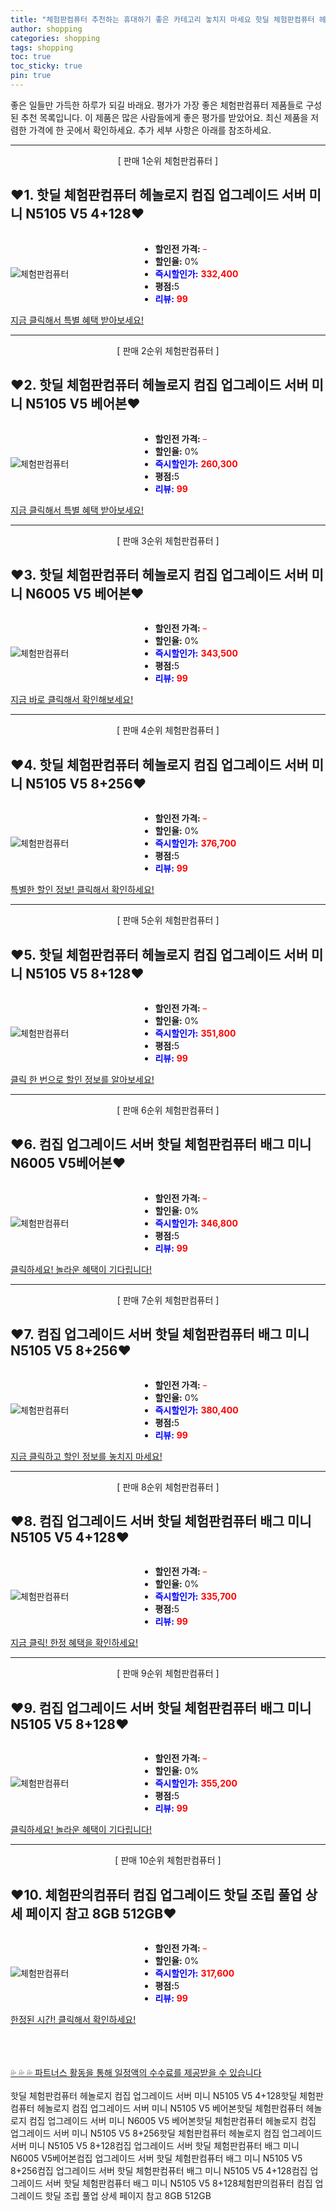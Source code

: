 ```yaml
---
title: "체험판컴퓨터 추천하는 휴대하기 좋은 카테고리 놓치지 마세요 핫딜 체험판컴퓨터 헤놀로지 컴집 업그레이드"
author: shopping
categories: shopping
tags: shopping
toc: true
toc_sticky: true
pin: true
---
```

좋은 일들만 가득한 하루가 되길 바래요. 평가가 가장 좋은 체험판컴퓨터 제품들로 구성된 추천 목록입니다. 이 제품은 많은 사람들에게 좋은 평가를 받았어요. 최신 제품을 저렴한 가격에 한 곳에서 확인하세요. 추가 세부 사항은 아래를 참조하세요.

---
<p class="toplist" style="margin: 0 auto; display: block; width: fit-content;">[ 판매 1순위 체험판컴퓨터 ]</p>

<h2><strong>❤️1. 핫딜 체험판컴퓨터 헤놀로지 컴집 업그레이드 서버 미니 N5105 V5 4+128❤️</strong></h2>

<div style="display: flex; align-items: center;">
    <div style="flex: 0.4;">
        <img src="https://thumbnail10.coupangcdn.com/thumbnails/remote/230x230ex/image/vendor_inventory/b7ca/4673d579184d8ff8ee441f3b70f8ea21ac5196f0e084f1412256d4b6367d.png" alt="체험판컴퓨터" style="max-width: 100%;">
    </div>
    <div style="flex: 0.6; margin-left: 10px;">
        <ul>
            <li><strong>할인전 가격:</strong> <del style="color: red;">-</del></li>
            <li><strong>할인율:</strong> 0%</li>
            <li><span style='color:blue'><strong>즉시할인가:</strong></span> <span style='color:red'><strong>332,400</strong></span></li>
            <li><strong>평점:</strong>5</li>
            <li><span style='color:blue'><strong>리뷰:</strong></span> <span style='color:red'><strong>99</strong></span></li>
        </ul>
    </div>
</div>
<div class="center">
    <a href="https://William4Davisa.github.io?lptag=AF9450613&subid=githubio&pageKey=7712857221&traceid=V0-153&itemId=20679331191&vendorItemId=87751436161" class="myButton">
        지금 클릭해서 특별 혜택 받아보세요!
    </a>
</div>


---
<p class="toplist" style="margin: 0 auto; display: block; width: fit-content;">[ 판매 2순위 체험판컴퓨터 ]</p>

<h2><strong>❤️2. 핫딜 체험판컴퓨터 헤놀로지 컴집 업그레이드 서버 미니 N5105 V5 베어본❤️</strong></h2>

<div style="display: flex; align-items: center;">
    <div style="flex: 0.4;">
        <img src="https://thumbnail10.coupangcdn.com/thumbnails/remote/230x230ex/image/vendor_inventory/b7ca/4673d579184d8ff8ee441f3b70f8ea21ac5196f0e084f1412256d4b6367d.png" alt="체험판컴퓨터" style="max-width: 100%;">
    </div>
    <div style="flex: 0.6; margin-left: 10px;">
        <ul>
            <li><strong>할인전 가격:</strong> <del style="color: red;">-</del></li>
            <li><strong>할인율:</strong> 0%</li>
            <li><span style='color:blue'><strong>즉시할인가:</strong></span> <span style='color:red'><strong>260,300</strong></span></li>
            <li><strong>평점:</strong>5</li>
            <li><span style='color:blue'><strong>리뷰:</strong></span> <span style='color:red'><strong>99</strong></span></li>
        </ul>
    </div>
</div>
<div class="center">
    <a href="https://William4Davisa.github.io?lptag=AF9450613&subid=githubio&pageKey=7712857221&traceid=V0-153&itemId=20679331192&vendorItemId=87751436168" class="myButton">
        지금 클릭해서 특별 혜택 받아보세요!
    </a>
</div>


---
<p class="toplist" style="margin: 0 auto; display: block; width: fit-content;">[ 판매 3순위 체험판컴퓨터 ]</p>

<h2><strong>❤️3. 핫딜 체험판컴퓨터 헤놀로지 컴집 업그레이드 서버 미니 N6005 V5 베어본❤️</strong></h2>

<div style="display: flex; align-items: center;">
    <div style="flex: 0.4;">
        <img src="https://thumbnail10.coupangcdn.com/thumbnails/remote/230x230ex/image/vendor_inventory/b7ca/4673d579184d8ff8ee441f3b70f8ea21ac5196f0e084f1412256d4b6367d.png" alt="체험판컴퓨터" style="max-width: 100%;">
    </div>
    <div style="flex: 0.6; margin-left: 10px;">
        <ul>
            <li><strong>할인전 가격:</strong> <del style="color: red;">-</del></li>
            <li><strong>할인율:</strong> 0%</li>
            <li><span style='color:blue'><strong>즉시할인가:</strong></span> <span style='color:red'><strong>343,500</strong></span></li>
            <li><strong>평점:</strong>5</li>
            <li><span style='color:blue'><strong>리뷰:</strong></span> <span style='color:red'><strong>99</strong></span></li>
        </ul>
    </div>
</div>
<div class="center">
    <a href="https://William4Davisa.github.io?lptag=AF9450613&subid=githubio&pageKey=7712857221&traceid=V0-153&itemId=20679331190&vendorItemId=87751436152" class="myButton">
        지금 바로 클릭해서 확인해보세요!
    </a>
</div>


---
<p class="toplist" style="margin: 0 auto; display: block; width: fit-content;">[ 판매 4순위 체험판컴퓨터 ]</p>

<h2><strong>❤️4. 핫딜 체험판컴퓨터 헤놀로지 컴집 업그레이드 서버 미니 N5105 V5 8+256❤️</strong></h2>

<div style="display: flex; align-items: center;">
    <div style="flex: 0.4;">
        <img src="https://thumbnail10.coupangcdn.com/thumbnails/remote/230x230ex/image/vendor_inventory/b7ca/4673d579184d8ff8ee441f3b70f8ea21ac5196f0e084f1412256d4b6367d.png" alt="체험판컴퓨터" style="max-width: 100%;">
    </div>
    <div style="flex: 0.6; margin-left: 10px;">
        <ul>
            <li><strong>할인전 가격:</strong> <del style="color: red;">-</del></li>
            <li><strong>할인율:</strong> 0%</li>
            <li><span style='color:blue'><strong>즉시할인가:</strong></span> <span style='color:red'><strong>376,700</strong></span></li>
            <li><strong>평점:</strong>5</li>
            <li><span style='color:blue'><strong>리뷰:</strong></span> <span style='color:red'><strong>99</strong></span></li>
        </ul>
    </div>
</div>
<div class="center">
    <a href="https://William4Davisa.github.io?lptag=AF9450613&subid=githubio&pageKey=7712857221&traceid=V0-153&itemId=20679331189&vendorItemId=87751436141" class="myButton">
        특별한 할인 정보! 클릭해서 확인하세요!
    </a>
</div>


---
<p class="toplist" style="margin: 0 auto; display: block; width: fit-content;">[ 판매 5순위 체험판컴퓨터 ]</p>

<h2><strong>❤️5. 핫딜 체험판컴퓨터 헤놀로지 컴집 업그레이드 서버 미니 N5105 V5 8+128❤️</strong></h2>

<div style="display: flex; align-items: center;">
    <div style="flex: 0.4;">
        <img src="https://thumbnail10.coupangcdn.com/thumbnails/remote/230x230ex/image/vendor_inventory/b7ca/4673d579184d8ff8ee441f3b70f8ea21ac5196f0e084f1412256d4b6367d.png" alt="체험판컴퓨터" style="max-width: 100%;">
    </div>
    <div style="flex: 0.6; margin-left: 10px;">
        <ul>
            <li><strong>할인전 가격:</strong> <del style="color: red;">-</del></li>
            <li><strong>할인율:</strong> 0%</li>
            <li><span style='color:blue'><strong>즉시할인가:</strong></span> <span style='color:red'><strong>351,800</strong></span></li>
            <li><strong>평점:</strong>5</li>
            <li><span style='color:blue'><strong>리뷰:</strong></span> <span style='color:red'><strong>99</strong></span></li>
        </ul>
    </div>
</div>
<div class="center">
    <a href="https://William4Davisa.github.io?lptag=AF9450613&subid=githubio&pageKey=7712857221&traceid=V0-153&itemId=20679331193&vendorItemId=87751436180" class="myButton">
        클릭 한 번으로 할인 정보를 알아보세요!
    </a>
</div>


---
<p class="toplist" style="margin: 0 auto; display: block; width: fit-content;">[ 판매 6순위 체험판컴퓨터 ]</p>

<h2><strong>❤️6. 컴집 업그레이드 서버 핫딜 체험판컴퓨터 배그 미니 N6005 V5베어본❤️</strong></h2>

<div style="display: flex; align-items: center;">
    <div style="flex: 0.4;">
        <img src="https://thumbnail8.coupangcdn.com/thumbnails/remote/230x230ex/image/vendor_inventory/5e30/4934d269a3ce3b7d2faa156e8a14fca764099c6b52232712a676bbbef63e.jpg" alt="체험판컴퓨터" style="max-width: 100%;">
    </div>
    <div style="flex: 0.6; margin-left: 10px;">
        <ul>
            <li><strong>할인전 가격:</strong> <del style="color: red;">-</del></li>
            <li><strong>할인율:</strong> 0%</li>
            <li><span style='color:blue'><strong>즉시할인가:</strong></span> <span style='color:red'><strong>346,800</strong></span></li>
            <li><strong>평점:</strong>5</li>
            <li><span style='color:blue'><strong>리뷰:</strong></span> <span style='color:red'><strong>99</strong></span></li>
        </ul>
    </div>
</div>
<div class="center">
    <a href="https://William4Davisa.github.io?lptag=AF9450613&subid=githubio&pageKey=7776756044&traceid=V0-153&itemId=21009109548&vendorItemId=88072796252" class="myButton">
        클릭하세요! 놀라운 혜택이 기다립니다!
    </a>
</div>


---
<p class="toplist" style="margin: 0 auto; display: block; width: fit-content;">[ 판매 7순위 체험판컴퓨터 ]</p>

<h2><strong>❤️7. 컴집 업그레이드 서버 핫딜 체험판컴퓨터 배그 미니 N5105 V5 8+256❤️</strong></h2>

<div style="display: flex; align-items: center;">
    <div style="flex: 0.4;">
        <img src="https://thumbnail8.coupangcdn.com/thumbnails/remote/230x230ex/image/vendor_inventory/5e30/4934d269a3ce3b7d2faa156e8a14fca764099c6b52232712a676bbbef63e.jpg" alt="체험판컴퓨터" style="max-width: 100%;">
    </div>
    <div style="flex: 0.6; margin-left: 10px;">
        <ul>
            <li><strong>할인전 가격:</strong> <del style="color: red;">-</del></li>
            <li><strong>할인율:</strong> 0%</li>
            <li><span style='color:blue'><strong>즉시할인가:</strong></span> <span style='color:red'><strong>380,400</strong></span></li>
            <li><strong>평점:</strong>5</li>
            <li><span style='color:blue'><strong>리뷰:</strong></span> <span style='color:red'><strong>99</strong></span></li>
        </ul>
    </div>
</div>
<div class="center">
    <a href="https://William4Davisa.github.io?lptag=AF9450613&subid=githubio&pageKey=7776756044&traceid=V0-153&itemId=21009109539&vendorItemId=88072796225" class="myButton">
        지금 클릭하고 할인 정보를 놓치지 마세요!
    </a>
</div>


---
<p class="toplist" style="margin: 0 auto; display: block; width: fit-content;">[ 판매 8순위 체험판컴퓨터 ]</p>

<h2><strong>❤️8. 컴집 업그레이드 서버 핫딜 체험판컴퓨터 배그 미니 N5105 V5 4+128❤️</strong></h2>

<div style="display: flex; align-items: center;">
    <div style="flex: 0.4;">
        <img src="https://thumbnail8.coupangcdn.com/thumbnails/remote/230x230ex/image/vendor_inventory/5e30/4934d269a3ce3b7d2faa156e8a14fca764099c6b52232712a676bbbef63e.jpg" alt="체험판컴퓨터" style="max-width: 100%;">
    </div>
    <div style="flex: 0.6; margin-left: 10px;">
        <ul>
            <li><strong>할인전 가격:</strong> <del style="color: red;">-</del></li>
            <li><strong>할인율:</strong> 0%</li>
            <li><span style='color:blue'><strong>즉시할인가:</strong></span> <span style='color:red'><strong>335,700</strong></span></li>
            <li><strong>평점:</strong>5</li>
            <li><span style='color:blue'><strong>리뷰:</strong></span> <span style='color:red'><strong>99</strong></span></li>
        </ul>
    </div>
</div>
<div class="center">
    <a href="https://William4Davisa.github.io?lptag=AF9450613&subid=githubio&pageKey=7776756044&traceid=V0-153&itemId=21009109545&vendorItemId=88072796243" class="myButton">
        지금 클릭! 한정 혜택을 확인하세요!
    </a>
</div>


---
<p class="toplist" style="margin: 0 auto; display: block; width: fit-content;">[ 판매 9순위 체험판컴퓨터 ]</p>

<h2><strong>❤️9. 컴집 업그레이드 서버 핫딜 체험판컴퓨터 배그 미니 N5105 V5 8+128❤️</strong></h2>

<div style="display: flex; align-items: center;">
    <div style="flex: 0.4;">
        <img src="https://thumbnail8.coupangcdn.com/thumbnails/remote/230x230ex/image/vendor_inventory/5e30/4934d269a3ce3b7d2faa156e8a14fca764099c6b52232712a676bbbef63e.jpg" alt="체험판컴퓨터" style="max-width: 100%;">
    </div>
    <div style="flex: 0.6; margin-left: 10px;">
        <ul>
            <li><strong>할인전 가격:</strong> <del style="color: red;">-</del></li>
            <li><strong>할인율:</strong> 0%</li>
            <li><span style='color:blue'><strong>즉시할인가:</strong></span> <span style='color:red'><strong>355,200</strong></span></li>
            <li><strong>평점:</strong>5</li>
            <li><span style='color:blue'><strong>리뷰:</strong></span> <span style='color:red'><strong>99</strong></span></li>
        </ul>
    </div>
</div>
<div class="center">
    <a href="https://William4Davisa.github.io?lptag=AF9450613&subid=githubio&pageKey=7776756044&traceid=V0-153&itemId=21009109550&vendorItemId=88072796265" class="myButton">
        클릭하세요! 놀라운 혜택이 기다립니다!
    </a>
</div>


---
<p class="toplist" style="margin: 0 auto; display: block; width: fit-content;">[ 판매 10순위 체험판컴퓨터 ]</p>

<h2><strong>❤️10. 체험판의컴퓨터 컴집 업그레이드 핫딜 조립 풀업 상세 페이지 참고 8GB 512GB❤️</strong></h2>

<div style="display: flex; align-items: center;">
    <div style="flex: 0.4;">
        <img src="https://thumbnail9.coupangcdn.com/thumbnails/remote/230x230ex/image/vendor_inventory/b059/11c76ad51550238e911be17d067e1ebaced3360f6165f03533cf371af8e0.jpg" alt="체험판컴퓨터" style="max-width: 100%;">
    </div>
    <div style="flex: 0.6; margin-left: 10px;">
        <ul>
            <li><strong>할인전 가격:</strong> <del style="color: red;">-</del></li>
            <li><strong>할인율:</strong> 0%</li>
            <li><span style='color:blue'><strong>즉시할인가:</strong></span> <span style='color:red'><strong>317,600</strong></span></li>
            <li><strong>평점:</strong>5</li>
            <li><span style='color:blue'><strong>리뷰:</strong></span> <span style='color:red'><strong>99</strong></span></li>
        </ul>
    </div>
</div>
<div class="center">
    <a href="https://William4Davisa.github.io?lptag=AF9450613&subid=githubio&pageKey=7639044619&traceid=V0-153&itemId=20292187662&vendorItemId=88072797305" class="myButton">
        한정된 시간! 클릭해서 확인하세요!
    </a>
</div>

<br><br><br>[💦 💦 💦 파트너스 활동을 통해 일정액의 수수료를 제공받을 수 있습니다](https://link.coupang.com/a/bcpT2c)<br><br>핫딜 체험판컴퓨터 헤놀로지 컴집 업그레이드 서버 미니 N5105 V5 4+128핫딜 체험판컴퓨터 헤놀로지 컴집 업그레이드 서버 미니 N5105 V5 베어본핫딜 체험판컴퓨터 헤놀로지 컴집 업그레이드 서버 미니 N6005 V5 베어본핫딜 체험판컴퓨터 헤놀로지 컴집 업그레이드 서버 미니 N5105 V5 8+256핫딜 체험판컴퓨터 헤놀로지 컴집 업그레이드 서버 미니 N5105 V5 8+128컴집 업그레이드 서버 핫딜 체험판컴퓨터 배그 미니 N6005 V5베어본컴집 업그레이드 서버 핫딜 체험판컴퓨터 배그 미니 N5105 V5 8+256컴집 업그레이드 서버 핫딜 체험판컴퓨터 배그 미니 N5105 V5 4+128컴집 업그레이드 서버 핫딜 체험판컴퓨터 배그 미니 N5105 V5 8+128체험판의컴퓨터 컴집 업그레이드 핫딜 조립 풀업 상세 페이지 참고 8GB 512GB